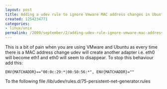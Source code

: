 ```yaml
---
layout: post
title: Adding a udev rule to ignore Vmware MAC address changes in Ubuntu Guests
created: 1254234771
categories:
- linux/unix
permalink: /2009/september/2/adding-udev-rule-ignore-vmware-mac-address-changes-ubuntu-guests
---
```

This is a bit of pain when you are using VMware and Ubuntu as every time there is a MAC address change udev will create another adapter i.e. eth0 will become eth1 and eth0 will seem to disappear.
To stop this behaviour add this:

`ENV{MATCHADDR}=="00:0c:29:*|00:50:56:*", ENV{MATCHADDR}=""`

To the following file /lib/udev/rules.d/75-persistent-net-generator.rules
